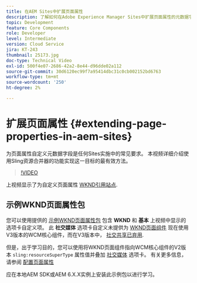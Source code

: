 ```yaml
---
title: 在AEM Sites中扩展页面属性
description: 了解如何在Adobe Experience Manager Sites中扩展页面属性的元数据字段。 本视频详细介绍使用Sling资源合并器的功能实现这一目标的最有效方法。
topic: Development
feature: Core Components
role: Developer
level: Intermediate
version: Cloud Service
jira: KT-243
thumbnail: 25173.jpg
doc-type: Technical Video
exl-id: 500f4e07-2686-42a2-8e44-d96dde02a112
source-git-commit: 30d6120ec99f7a95414dbc31c0cb002152bd6763
workflow-type: tm+mt
source-wordcount: '250'
ht-degree: 2%

---
```


# 扩展页面属性 {#extending-page-properties-in-aem-sites}

为页面属性自定义元数据字段是任何Sites实施中的常见要求。 本视频详细介绍使用Sling资源合并器的功能实现这一目标的最有效方法。

>[!VIDEO](https://video.tv.adobe.com/v/25173?quality=12&learn=on)

上视频显示了为自定义页面属性 [WKND引用站点](https://github.com/adobe/aem-guides-wknd).

## 示例WKND页面属性包

您可以使用提供的 [示例WKND页面属性包](./assets/WKND-PageProperties-Example-Dialog-1.0.zip) 包含 **WKND** 和 **基本** 上视频中显示的选项卡自定义项。 此 **社交媒体** 选项卡自定义未提供为 [WKND页面组件](https://github.com/adobe/aem-guides-wknd/blob/main/ui.apps/src/main/content/jcr_root/apps/wknd/components/page/.content.xml#L5) 现在使用V3版本的WCM核心组件，而在V3版本中， [社交共享已弃用](https://github.com/adobe/aem-core-wcm-components/pull/1930).

但是，出于学习目的，您可以使用将WKND页面组件指向WCM核心组件的V2版本 `sling:resourceSuperType` 属性值并叠加 [社交媒体](https://github.com/adobe/aem-core-wcm-components/blob/main/content/src/content/jcr_root/apps/core/wcm/components/page/v2/page/_cq_dialog/.content.xml#L95) 选项卡。 有关更多信息，请参阅 [配置页面属性](https://experienceleague.adobe.com/docs/experience-manager-65/developing/extending-aem/page-properties-views.html#configuring-your-page-properties)

应在本地AEM SDK或AEM 6.X.X实例上安装此示例包以进行学习。

